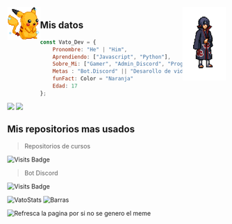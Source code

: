 <img align='left' src='https://raw.githubusercontent.com/elvatoeste/elvatoeste/master/sprites/pikachu.gif' width="15%" > 
<img align='right' src='https://raw.githubusercontent.com/elvatoeste/elvatoeste/master/sprites/itachi.gif' width='20%' > 


## Mis datos

```javascript
const Vato_Dev = {
    Pronombre: "He" | "Him",
    Aprendiendo: ["Javascript", "Python"],
    Sobre_Mi: ["Gamer", "Admin_Discord", "Programador.Novato", "Deportista"],
    Metas : "Bot.Discord" || "Desarollo de videojuegos" ,
    funFact: Color = "Naranja"
    Edad: 17
};
```




![](https://komarev.com/ghpvc/?username=ElVatoEste)
![](https://img.shields.io/github/followers/ElVatoEste?label=Follow&style=social)


## Mis repositorios mas usados

> Repositorios de cursos

![Visits Badge](https://badges.pufler.dev/visits/ElVatoEste/Repositorios)
> Bot Discord

![Visits Badge](https://badges.pufler.dev/visits/ElVatoEste/Aikko-bot)

![VatoStats](https://github-readme-stats.vercel.app/api?username=ElVatoEste&show_icons=true&hide=contribs,prs&cache_seconds=86400&theme=darcula)
![Barras](https://github-readme-stats.vercel.app/api/top-langs/?username=ElVatoEste)

<img src='https://random-memer.herokuapp.com/' title="Meme" alt="Refresca la pagina por si no se genero el meme">

